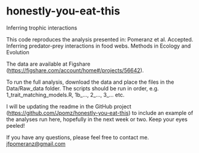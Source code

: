 # honestly-you-eat-this
Inferring trophic interactions

This code reproduces the analysis presented in:
Pomeranz et al. Accepted. Inferring predator-prey interactions in food webs. Methods in Ecology and Evolution

The data are available at Figshare (https://figshare.com/account/home#/projects/56642). 

To run the full analysis, download the data and place the files in the Data/Raw_data folder. 
The scripts should be run in order, e.g. 1_trait_matching_models.R, 1b_..., 2_..., 3_... etc. 

I will be updating the readme in the GitHub project (https://github.com/Jpomz/honestly-you-eat-this) to include an example of the analyses run here, hopefully in the next week or two. Keep your eyes peeled!

If you have any questions, please feel free to contact me. 
jfpomeranz@gmail.com
